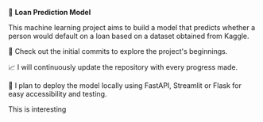 🏦 **Loan Prediction Model**

This machine learning project aims to build a model that predicts whether a person would default on a loan based on a dataset obtained from Kaggle.

🔗 Check out the initial commits to explore the project's beginnings.

📈 I will continuously update the repository with every progress made.

🚀 I plan to deploy the model locally using FastAPI, Streamlit or Flask for easy accessibility and testing.

This is interesting
